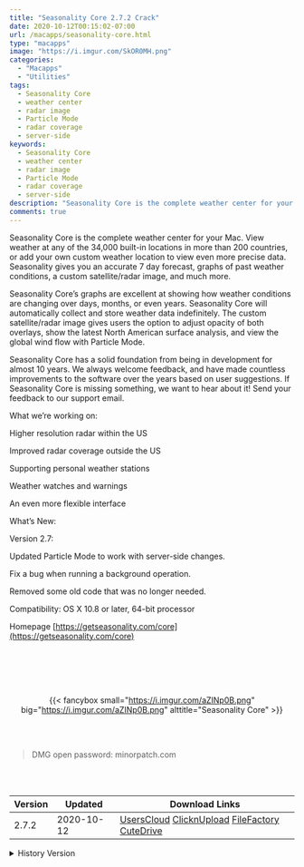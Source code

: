 ```yaml
---
title: "Seasonality Core 2.7.2 Crack"
date: 2020-10-12T00:15:02-07:00
url: /macapps/seasonality-core.html
type: "macapps"
image: "https://i.imgur.com/SkOR0MH.png"
categories:
  - "Macapps"
  - "Utilities"
tags:
  - Seasonality Core
  - weather center
  - radar image
  - Particle Mode
  - radar coverage
  - server-side
keywords:
  - Seasonality Core
  - weather center
  - radar image
  - Particle Mode
  - radar coverage
  - server-side
description: "Seasonality Core is the complete weather center for your Mac. View weather at any of the 34,000 built-in locations in more than 200 countries, or add your own custom weather location to view even more precise data"
comments: true
---
```


Seasonality Core is the complete weather center for your Mac. View weather at any of the 34,000 built-in locations in more than 200 countries, or add your own custom weather location to view even more precise data. Seasonality gives you an accurate 7 day forecast, graphs of past weather conditions, a custom satellite/radar image, and much more.

Seasonality Core’s graphs are excellent at showing how weather conditions are changing over days, months, or even years. Seasonality Core will automatically collect and store weather data indefinitely. The custom satellite/radar image gives users the option to adjust opacity of both overlays, show the latest North American surface analysis, and view the global wind flow with Particle Mode.

Seasonality Core has a solid foundation from being in development for almost 10 years. We always welcome feedback, and have made countless improvements to the software over the years based on user suggestions. If Seasonality Core is missing something, we want to hear about it! Send your feedback to our support email.

What we’re working on:

Higher resolution radar within the US

Improved radar coverage outside the US

Supporting personal weather stations

Weather watches and warnings

An even more flexible interface

What’s New:

Version 2.7:


Updated Particle Mode to work with server-side changes.

Fix a bug when running a background operation.

Removed some old code that was no longer needed.

Compatibility: OS X 10.8 or later, 64-bit processor

Homepage [https://getseasonality.com/core](https://getseasonality.com/core)

<br/>
<br/>
<script async src="https://pagead2.googlesyndication.com/pagead/js/adsbygoogle.js"></script>
<ins class="adsbygoogle"
     style="display:block; text-align:center;"
     data-ad-layout="in-article"
     data-ad-format="fluid"
     data-ad-client="ca-pub-8746275014476192"
     data-ad-slot="5144997159"></ins>
<script>
     (adsbygoogle = window.adsbygoogle || []).push({});
</script>
<br/>
<br/>


<center>

{{< fancybox small="https://i.imgur.com/aZINp0B.png" big="https://i.imgur.com/aZINp0B.png" alttitle="Seasonality Core" >}}

</center>

<br/>
<br/>


> DMG open password: minorpatch.com

<br/>

<br/>
<div id="history_version" class="history_version">

| Version | Updated | Download Links |
| ---- | ---- | ---- |
| 2.7.2 | 2020-10-12 | [UsersCloud](https://ouo.io/MUX0fOz)   [ClicknUpload](https://ouo.io/NrUP0G)   [FileFactory](https://ouo.io/eFAJgO)   [CuteDrive](https://ouo.io/5Q49t) |
<details>
<summary>History Version</summary>

| Version | Updated | Download Links |
| ---- | ---- | ---- |
| 2.7.1 | 2020-08-28 | [UsersCloud](https://ouo.io/oNuC8S)   [ClicknUpload](https://ouo.io/zR827b)   [FileFactory](https://ouo.io/7NwwGk4)   [CuteDrive](https://ouo.io/2VWxNW) |
| 2.7.0 | 2020-08-15 | [UsersCloud](https://ouo.io/9zEUys)   [ClicknUpload](https://ouo.io/ijbOvI)   [FileFactory](https://ouo.io/D164Cf)   [CuteDrive](https://ouo.io/ZAI8qMG) |
</details>

</div>
